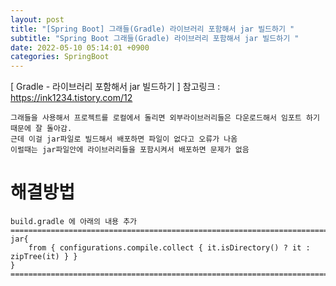 ```yaml
---
layout: post
title: "[Spring Boot] 그래들(Gradle) 라이브러리 포함해서 jar 빌드하기 "
subtitle: "Spring Boot 그래들(Gradle) 라이브러리 포함해서 jar 빌드하기 "
date: 2022-05-10 05:14:01 +0900
categories: SpringBoot
---
```

[ Gradle - 라이브러리 포함해서 jar 빌드하기 ]
	참고링크 : https://ink1234.tistory.com/12

	그래들을 사용해서 프로젝트를 로컬에서 돌리면 외부라이브러리들은 다운로드해서 임포트 하기때문에 잘 돌아감.
	근데 이걸 jar파일로 빌드해서 배포하면 파일이 없다고 오류가 나옴
	이럴때는 jar파일안에 라이브러리들을 포함시켜서 배포하면 문제가 없음


# 해결방법

	build.gradle 에 아래의 내용 추가
	=================================================================================================================
	jar{
		from { configurations.compile.collect { it.isDirectory() ? it : zipTree(it) } }
	}
	=================================================================================================================	 


